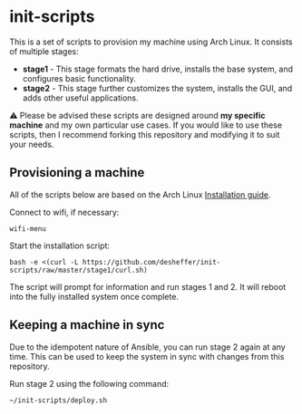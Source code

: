 # init-scripts

This is a set of scripts to provision my machine using Arch Linux. It consists
of multiple stages:

* **stage1** - This stage formats the hard drive, installs the base system,
  and configures basic functionality.
* **stage2** - This stage further customizes the system, installs the GUI, and
  adds other useful applications.

:warning: Please be advised these scripts are designed around **my specific
machine** and my own particular use cases. If you would like to use these
scripts, then I recommend forking this repository and modifying it to suit your
needs.

## Provisioning a machine

All of the scripts below are based on the Arch Linux [Installation
guide](https://wiki.archlinux.org/index.php/Installation_guide).

Connect to wifi, if necessary:

    wifi-menu

Start the installation script:

    bash -e <(curl -L https://github.com/desheffer/init-scripts/raw/master/stage1/curl.sh)

The script will prompt for information and run stages 1 and 2. It will reboot
into the fully installed system once complete.

## Keeping a machine in sync

Due to the idempotent nature of Ansible, you can run stage 2 again at any time.
This can be used to keep the system in sync with changes from this repository.

Run stage 2 using the following command:

    ~/init-scripts/deploy.sh
